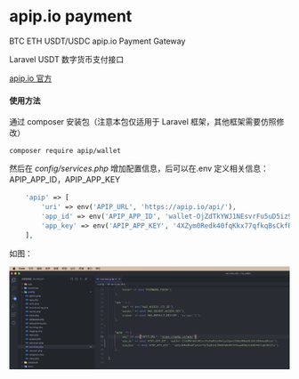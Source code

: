 # apip.io payment

BTC ETH USDT/USDC apip.io Payment Gateway

Laravel USDT 数字货币支付接口

[apip.io 官方](https://apip.io/)

#### 使用方法

通过 composer 安装包（注意本包仅适用于 Laravel 框架，其他框架需要仿照修改）

```
composer require apip/wallet
```

然后在 _config/services.php_ 增加配置信息，后可以在.env 定义相关信息：APIP_APP_ID，APIP_APP_KEY

```php
    'apip' => [
        'uri' => env('APIP_URL', 'https://apip.io/api/'),
        'app_id' => env('APIP_APP_ID', 'wallet-OjZdTkYWJ1NEsvrFu5uD5iz94hiylIpvf2S8qSBNaGKLdVLUOVeeaDKios'),
        'app_key' => env('APIP_APP_KEY', '4XZym0Redk40fqKkx77qfkqBsCkfR6NTwNsMYSER4ywNhWsYuhNh9KItgKJMJ21a'),
    ],
```

如图：

![](config.png)
